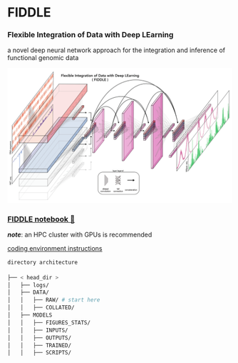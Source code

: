 # FIDDLE

### Flexible Integration of Data with Deep LEarning
a novel deep neural network approach for the integration and inference of functional genomic data

![alt text](https://github.com/churchmanlab/FIDDLE/blob/master/architecture.png)

### [FIDDLE notebook 🎻](https://colab.research.google.com/github/churchmanlab/FIDDLE/blob/master/fiddle.ipynb)

**_note_**: an HPC cluster with GPUs is recommended

[coding environment instructions](https://github.com/churchmanlab/FIDDLE/blob/master/HPC_instructions.md)

```bash
directory architecture

├── < head_dir >
│   ├── logs/
│   ├── DATA/
│   │   ├── RAW/ # start here
│   │   ├── COLLATED/
│   ├── MODELS
│   │   ├── FIGURES_STATS/
│   │   ├── INPUTS/
│   │   ├── OUTPUTS/
│   │   ├── TRAINED/
│   │   ├── SCRIPTS/
```
